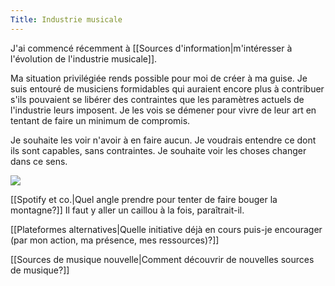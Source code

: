 ```yaml
---
Title: Industrie musicale
---
```


J'ai commencé récemment à [[Sources d'information|m'intéresser à l'évolution de l'industrie musicale]]. 

Ma situation privilégiée rends possible pour moi de créer à ma guise. Je suis entouré de musiciens formidables qui auraient encore plus à contribuer s'ils pouvaient se libérer des contraintes que les paramètres actuels de l'industrie leurs imposent. Je les vois se démener pour vivre de leur art en tentant de faire un minimum de compromis. 

Je souhaite les voir n'avoir à en faire aucun. Je voudrais entendre ce dont ils sont capables, sans contraintes. Je souhaite voir les choses changer dans ce sens.

<img src="assets/jl22bu.gif">

[[Spotify et co.|Quel angle prendre pour tenter de faire bouger la montagne?]] Il faut y aller un caillou à la fois, paraîtrait-il.
 
 [[Plateformes alternatives|Quelle initiative déjà en cours puis-je encourager (par mon action, ma présence, mes ressources)?]]
 
 [[Sources de musique nouvelle|Comment découvrir de nouvelles sources de musique?]]